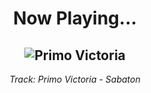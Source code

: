 <div align="center"> 
<h1>Now Playing...</h1>

![Primo Victoria](https://i.scdn.co/image/ab67616d00001e023614e26f0db450a2ed55a4ca)
--
_<p>Track: Primo Victoria - Sabaton </p>_
</div>
